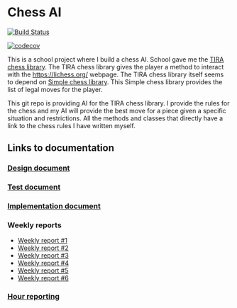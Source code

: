 # Chess AI

[![Build Status](https://travis-ci.org/Tseipii89/ShakkiTekoaly-TIRALAB-Alkukesa2020.svg?branch=master)](https://travis-ci.org/Tseipii89/ShakkiTekoaly-TIRALAB-Alkukesa2020)

[![codecov](https://codecov.io/gh/Tseipii89/ShakkiTekoaly-TIRALAB-Alkukesa2020/branch/master/graph/badge.svg)](https://codecov.io/gh/Tseipii89/ShakkiTekoaly-TIRALAB-Alkukesa2020)


This is a school project where I build a chess AI. School gave me the  [TIRA chess library](https://github.com/TiraLabra/chess). The TIRA chess library gives the player a method to interact with the https://lichess.org/ webpage. The TIRA chess library itself seems to depend on [Simple chess library](https://github.com/bhlangonijr/chesslib). This Simple chess library provides the list of legal moves for the player.

This git repo is providing AI for the TIRA chess library. I provide the rules for the chess and my AI will provide the best move for a piece given a specific situation and restrictions. All the methods and classes that directly have a link to the chess rules I have written myself.

## Links to documentation

### [Design document](/documentation/Design_document.md)
### [Test document](/documentation/Test_Document.md)
### [Implementation document](/documentation/Implementation_Document.md)

### Weekly reports

* [Weekly report #1](/documentation/Weekly_report_1.md)
* [Weekly report #2](/documentation/Weekly_report_2.md)
* [Weekly report #3](/documentation/Weekly_report_3.md)
* [Weekly report #4](/documentation/Weekly_report_4.md)
* [Weekly report #5](/documentation/Weekly_report_5.md)
* [Weekly report #6](/documentation/Weekly_report_6.md)

### [Hour reporting](/documentation/Hour_reporting.md)
